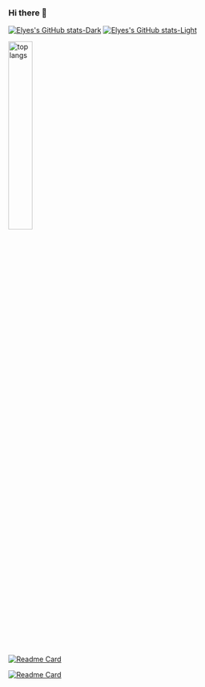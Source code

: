 ### Hi there 👋

[![Elyes's GitHub stats-Dark](https://github-readme-stats.vercel.app/api?username=ElyesKhechine\&bg_color=30,006ea9,9fc9e5\&title_color=fff\&text_color=fff\&show_icons=true\&show=prs_merged_percentage\&theme=dark\&hide=issues#gh-dark-mode-only)](https://github.com/ElyesKhechine/github-readme-stats#gh-dark-mode-only)
[![Elyes's GitHub stats-Light](https://github-readme-stats.vercel.app/api?username=ElyesKhechine\&bg_color=30,006ea9,9fc9e5\&title_color=fff\&text_color=fff\&show_icons=true\&show=prs_merged_percentage\&theme=dark\&hide=issues#gh-light-mode-only)](https://github.com/ElyesKhechine/github-readme-stats#gh-light-mode-only)

<img alt="top langs"  align ="center" width="31%"  src="https://github-readme-stats.vercel.app/api/top-langs/?username=ElyesKhechine&layout=pie&langs_count=30"/>

[![Readme Card](https://github-readme-stats.vercel.app/api/pin/?username=ElyesKhechine&repo=tunsa-ai-projects-and-workshops)](https://github.com/ElyesKhechine/github-readme-stats)

[![Readme Card](https://github-readme-stats.vercel.app/api/pin/?username=HORIZOP-Energy&repo=horizop-ECSACP1-firmware)](https://github.com/HORIZOP-Energy/horizop-ECSACP1-firmware)

<!--
**ElyesKhechine/ElyesKhechine** is a ✨ _special_ ✨ repository because its `README.md` (this file) appears on your GitHub profile.

Here are some ideas to get you started:

- 🔭 I’m currently working on ...
- 🌱 I’m currently learning ...
- 👯 I’m looking to collaborate on ...
- 🤔 I’m looking for help with ...
- 💬 Ask me about ...
- 📫 How to reach me: ...
- 😄 Pronouns: ...
- ⚡ Fun fact: ...
-->

